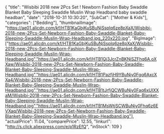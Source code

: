 {
	"title": "Wisbibi 2018 new 2Pcs Set ! Newborn Fashion Baby Swaddle Blanket Baby Sleeping Swaddle Muslin Wrap Headband baby swaddle headban",
	"date": "2018-10-31 10:30:20",
	"SubCat": ["Mother & Kids"],
	"categories": ["Bedding"],
	"thumbnailImage": "https://ae01.alicdn.com/kf/HTB1KaGbjKuSBuNjSsplq6ze8pXaX/Wisbibi-2018-new-2Pcs-Set-Newborn-Fashion-Baby-Swaddle-Blanket-Baby-Sleeping-Swaddle-Muslin-Wrap-Headband.jpg_220x220.jpg",
	"BigImage": ["https://ae01.alicdn.com/kf/HTB1KaGbjKuSBuNjSsplq6ze8pXaX/Wisbibi-2018-new-2Pcs-Set-Newborn-Fashion-Baby-Swaddle-Blanket-Baby-Sleeping-Swaddle-Muslin-Wrap-Headband.jpg","https://ae01.alicdn.com/kf/HTB1Qj3JcrZnBKNjSZFhq6A.oXXaw/Wisbibi-2018-new-2Pcs-Set-Newborn-Fashion-Baby-Swaddle-Blanket-Baby-Sleeping-Swaddle-Muslin-Wrap-Headband.jpg","https://ae01.alicdn.com/kf/HTB1PazfjH9YBuNjy0Fgq6AxcXXa4/Wisbibi-2018-new-2Pcs-Set-Newborn-Fashion-Baby-Swaddle-Blanket-Baby-Sleeping-Swaddle-Muslin-Wrap-Headband.jpg","https://ae01.alicdn.com/kf/HTB1tJrfjQCWBuNjy0Faq6xUlXXaM/Wisbibi-2018-new-2Pcs-Set-Newborn-Fashion-Baby-Swaddle-Blanket-Baby-Sleeping-Swaddle-Muslin-Wrap-Headband.jpg","https://ae01.alicdn.com/kf/HTB1MsWtjSCWBuNjy0Fhq6z6EVXaq/Wisbibi-2018-new-2Pcs-Set-Newborn-Fashion-Baby-Swaddle-Blanket-Baby-Sleeping-Swaddle-Muslin-Wrap-Headband.jpg"],
	"actualPrice": 11.04,
	"comparePrice": 12.55,
	"linkurl": "http://s.click.aliexpress.com/e/p1RzEfQ",
	"inStock": 109
}

